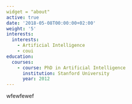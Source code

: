 ```yaml
---
widget = "about"
active: true
date: '2018-05-08T00:00:00+02:00'
weight: '5'
interests:
  interests:
    - Artificial Intelligence
    - coui
education:
  courses:
    - course: PhD in Artificial Intelligence
      institution: Stanford University
      year: 2012
---
```

wfewfewef
